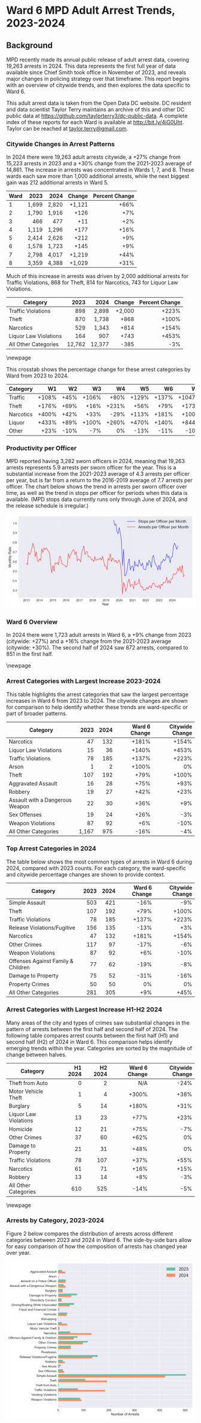 # Ward 6 MPD Adult Arrest Trends, 2023-2024

## Background

MPD recently made its annual public release of adult arrest data, covering 19,263 arrests in 2024. This data represents the first full year of data available since Chief Smith took office in November of 2023, and reveals major changes in policing strategy over that timeframe. This report begins with an overview of citywide trends, and then explores the data specific to Ward 6.

This adult arrest data is taken from the Open Data DC website. DC resident and data scientist Taylor Terry maintains an archive of this and other DC public data at https://github.com/taylorterry3/dc-public-data. A complete index of these reports for each Ward is available at http://bit.ly/4iG0Uht. Taylor can be reached at taylor.terry@gmail.com.

### Citywide Changes in Arrest Patterns

In 2024 there were 19,263 adult arrests citywide, a +27% change from 15,223 arrests in 2023 and a +30% change from the 2021-2023 average of 14,861. The increase in arrests was concentrated in Wards 1, 7, and 8. These wards each saw more than 1,000 additional arrests, while the next biggest gain was 212 additional arrests in Ward 5.

| Ward | 2023 | 2024 | Change | Percent Change |
|------|------:|------:|--------:|---------------:|
| 1 | 1,699 | 2,820 | +1,121 | +66% |
| 2 | 1,790 | 1,916 | +126 | +7% |
| 3 | 466 | 477 | +11 | +2% |
| 4 | 1,119 | 1,296 | +177 | +16% |
| 5 | 2,414 | 2,626 | +212 | +9% |
| 6 | 1,578 | 1,723 | +145 | +9% |
| 7 | 2,798 | 4,017 | +1,219 | +44% |
| 8 | 3,359 | 4,388 | +1,029 | +31% |

Much of this increase in arrests was driven by 2,000 additional arrests for Traffic Violations, 868 for Theft, 814 for Narcotics, 743 for Liquor Law Violations. 

| Category | 2023 | 2024 | Change | Percent Change |
|----------|------:|------:|--------:|---------------:|
| Traffic Violations | 898 | 2,898 | +2,000 | +223% |
| Theft | 870 | 1,738 | +868 | +100% |
| Narcotics | 529 | 1,343 | +814 | +154% |
| Liquor Law Violations | 164 | 907 | +743 | +453% |
| All Other Categories | 12,762 | 12,377 | -385 | -3% |

\newpage

This crosstab shows the percentage change for these arrest categories by Ward from 2023 to 2024.

|Category| W1 | W2 | W3 | W4 | W5 | W6 | W7 | W8 |
|--------|---:|---:|---:|---:|---:|---:|---:|----:|
| Traffic | +108% | +45% | +106% | +80% | +129% | +137% | +1047% | +211% |
| Theft | +176% | +69% | +16% | +231% | +56% | +79% | +173% | +89% |
| Narcotics | +400% | +42% | +33% | -29% | +113% | +181% | +100% | +229% |
| Liquor | +433% | +89% | +100% | +260% | +470% | +140% | +844% | +1369% |
| Other | +23% | -10% | -7% | 0% | -13% | -11% | -10% | +4% |

### Productivity per Officer

MPD reported having 3,282 sworn officers in 2024, meaning that 19,263 arrests represents 5.9 arrests per sworn officer for the year. This is a substantial increase from the 2021-2023 average of 4.3 arrests per officer per year, but is far from a return to the 2016-2019 average of 7.7 arrests per officer. The chart below shows the trend in arrests per sworn officer over time, as well as the trend in stops per officer for periods when this data is available. (MPD stops data currently runs only through June of 2024, and the release schedule is irregular.)

![Arrests and Stops per Officer](citywide_officer_trends.png)

### Ward 6 Overview

In 2024 there were 1,723 adult arrests in Ward 6, a +9% change from 2023 (citywide: +27%) and a +16% change from the 2021-2023 average (citywide: +30%). The second half of 2024 saw 872 arrests, compared to 851 in the first half.


\newpage
### Arrest Categories with Largest Increase 2023-2024
This table highlights the arrest categories that saw the largest percentage increases in Ward 6 from 2023 to 2024. The citywide changes are shown for comparison to help identify whether these trends are ward-specific or part of broader patterns.

| Category | 2023 | 2024 | Ward 6 Change | Citywide Change |
|----------|------:|------:|---------:|----------------:|
| Narcotics | 47 | 132 | +181% | +154% |
| Liquor Law Violations | 15 | 36 | +140% | +453% |
| Traffic Violations | 78 | 185 | +137% | +223% |
| Arson | 1 | 2 | +100% | 0% |
| Theft | 107 | 192 | +79% | +100% |
| Aggravated Assault | 16 | 28 | +75% | +93% |
| Robbery | 19 | 27 | +42% | +23% |
| Assault with a Dangerous Weapon | 22 | 30 | +36% | +9% |
| Sex Offenses | 19 | 24 | +26% | -3% |
| Weapon Violations | 87 | 92 | +6% | -10% |
| All Other Categories | 1,167 | 975 | -16% | -4% |
### Top Arrest Categories in 2024
The table below shows the most common types of arrests in Ward 6 during 2024, compared with 2023 counts. For each category, the ward-specific and citywide percentage changes are shown to provide context.

| Category | 2023 | 2024 | Ward 6 Change | Citywide Change |
|----------|------:|------:|---------:|----------------:|
| Simple Assault | 503 | 421 | -16% | -9% |
| Theft | 107 | 192 | +79% | +100% |
| Traffic Violations | 78 | 185 | +137% | +223% |
| Release Violations/Fugitive | 156 | 135 | -13% | +3% |
| Narcotics | 47 | 132 | +181% | +154% |
| Other Crimes | 117 | 97 | -17% | -6% |
| Weapon Violations | 87 | 92 | +6% | -10% |
| Offenses Against Family & Children | 77 | 62 | -19% | -8% |
| Damage to Property | 75 | 52 | -31% | -16% |
| Property Crimes | 50 | 50 | 0% | 0% |
| All Other Categories | 281 | 305 | +9% | +45% |

### Arrest Categories with Largest Increase H1-H2 2024
Many areas of the city and types of crimes saw substantial changes in the pattern of arrests between the first half and second half of 2024. The following table compares arrest counts between the first half (H1) and second half (H2) of 2024 in Ward 6. This comparison helps identify emerging trends within the year. Categories are sorted by the magnitude of change between halves.

| Category | H1 2024 | H2 2024 | Ward 6 Change | Citywide Change |
|----------|---------:|---------:|---------:|----------------:|
| Theft from Auto | 0 | 2 | N/A | -24% |
| Motor Vehicle Theft | 1 | 4 | +300% | +38% |
| Burglary | 5 | 14 | +180% | +31% |
| Liquor Law Violations | 13 | 23 | +77% | +23% |
| Homicide | 12 | 21 | +75% | -7% |
| Other Crimes | 37 | 60 | +62% | 0% |
| Damage to Property | 21 | 31 | +48% | 0% |
| Traffic Violations | 78 | 107 | +37% | +55% |
| Narcotics | 61 | 71 | +16% | +15% |
| Robbery | 13 | 14 | +8% | -3% |
| All Other Categories | 610 | 525 | -14% | -5% |

\newpage
### Arrests by Category, 2023-2024
Figure 2 below compares the distribution of arrests across different categories between 2023 and 2024 in Ward 6. The side-by-side bars allow for easy comparison of how the composition of arrests has changed year over year.

![Arrests by category](ward_6_categories.png)
